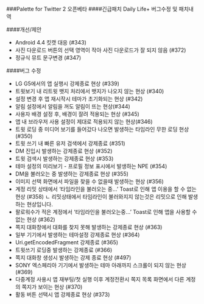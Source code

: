 ###Palette for Twitter 2 오픈베타
####긴급패치 Daily Life+ 버그수정 및 패치내역

####개선/제안
* Android 4.4 킷캣 대응 (#343)
* 사진 다운로드 버튼의 선택 영역이 작아 사진 다운로드가 잘 되지 않음 (#372)
* 정규식 뮤트 문구변경 (#347)

####버그 수정
* LG G5에서의 앱 실행시 강제종료 현상 (#339)
* 트윗보기 내 리트윗 뱃지 처리에서 뱃지가 나오지 않는 현상 (#340)
* 설정 변경 후 앱 재시작시 테마가 초기화되는 현상 (#342)
* 알림 설정에서 알림을 꺼도 알림이 뜨는 현상(#344)
* 사용자 배경 설정 후, 배경이 잘려 적용되는 현상 (#345)
* 앱 내 브라우저 사용 설정이 제대로 적용되지 않는 현상(#346)
* 트윗 로딩 중 미디어 보기를 들어갔다 나오면 발생하는 타임라인 무한 로딩 현상 (#350)
* 트윗 쓰기 내 빠른 유저 검색에서 강제종료 (#351)
* DM 진입시 발생하는 강제종료 현상 (#352)
* 트윗 검색시 발생하는 강제종료 현상 (#353)
* 테마 설정의 미리보기 - 프로필 정보 표시에서 발생하는 NPE (#354)
* DM을 불러오는 중 발생하는 강제종료 현상 (#355)
* 이미지 선택 화면에서 파일을 찾을 수 없을때 발생하는 현상 (#356)
* 계정 리밋 상태에서 ‘타임라인을 불러오는 중…’ Toast로 인해 앱 이용을 할 수 없는 현상 (#358)
    ㄴ 리밋상태에서 타임라인이 불러와지지 않는것은 리밋으로 인해 발생하는 현상입니다.
* 팔로워수가 적은 계정에서 ‘타임라인을 불러오는중…’ Toast로 인해 앱을 사용할 수 없는 현상 (#362)
* 쪽지 대화창에서 대화를 찾지 못해 발생하는 강제종료 현상 (#363)
* 일부 기기에서 발생하는 테마설정 강제종료 현상 (#364)
* Uri.getEncodedFragment 강제종료 (#365)
* 트윗쓰기 로딩중 발생하는 강제종료 (#366)
* 쪽지 대화창 생성시 발생하는 강제 종료 현상 (#497)
* SONY 엑스페리아 기기에서 발생하는 테마 아래까지 스크롤이 되지 않는 현상 (#369)
* 다중계정 사용시 앱 재부팅/첫 실행 이후 계정전환시 쪽지 목록 화면에서 다른 계정의 쪽지가 보이는 현상 (#370)
* 활동 버튼 선택시 앱 강제종료 현상 (#373)
